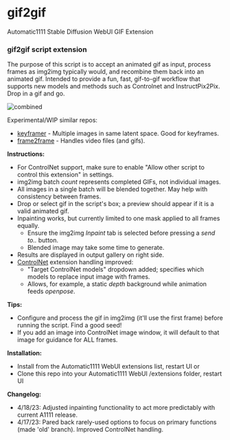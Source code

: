 # gif2gif
Automatic1111 Stable Diffusion WebUI GIF Extension

### gif2gif script extension

The purpose of this script is to accept an animated gif as input, process frames as img2img typically would, and recombine them back into an animated gif. Intended to provide a fun, fast, gif-to-gif workflow that supports new models and methods such as Controlnet and InstructPix2Pix. Drop in a gif and go.

![combined](https://user-images.githubusercontent.com/93007558/224235828-f4d0be70-67da-41fc-b225-558576b4b5d4.gif)

Experimental/WIP similar repos:
- [keyframer](https://github.com/LonicaMewinsky/sd-webui-keyframer) - Multiple images in same latent space. Good for keyframes.
- [frame2frame](https://github.com/LonicaMewinsky/frame2frame) - Handles video files (and gifs).

**Instructions:**
 - For ControlNet support, make sure to enable "Allow other script to control this extension" in settings.
 - img2img batch *count* represents completed GIFs, not individual images.
 - All images in a single batch will be blended together. May help with consistency between frames.
 - Drop or select gif in the script's box; a preview should appear if it is a valid animated gif.
 - Inpainting works, but currently limited to one mask applied to all frames equally.
   - Ensure the img2img *Inpaint* tab is selected before pressing a *send to..* button.
   - Blended image may take some time to generate.
 - Results are displayed in output gallery on right side.
 - [ControlNet](https://github.com/Mikubill/sd-webui-controlnet) extension handling improved:
   - "Target ControlNet models" dropdown added; specifies which models to replace input image with frames.
   - Allows, for example, a static *depth* background while animation feeds *openpose*.

**Tips:**
 - Configure and process the gif in img2img (it'll use the first frame) before running the script. Find a good seed!
 - If you add an image into ControlNet image window, it will default to that image for guidance for ALL frames.

**Installation:**
 - Install from the Automatic1111 WebUI extensions list, restart UI or
 - Clone this repo into your Automatic1111 WebUI /extensions folder, restart UI
 
**Changelog:**
- 4/18/23: Adjusted inpainting functionality to act more predictably with current A1111 release.
- 4/17/23: Pared back rarely-used options to focus on primary functions (made 'old' branch). Improved ControlNet handling.